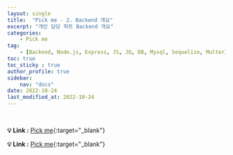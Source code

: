 ```yaml
---
layout: single
title:  "Pick me - 2. Backend 개요"
excerpt: "개인 담당 파트 Backend 개요"
categories: 
    - Pick me
tag: 
    - [Backend, Node.js, Express, JS, JQ, DB, Mysql, Sequelize, Multer]
toc: true
toc_sticky : true
author_profile: true
sidebar:
    nav: "docs"
date: 2022-10-24
last_modified_at: 2022-10-24
---
```


<br/>

**💡 Link :** [Pick me](http://118.67.130.161:8000/ "Pick me"){:target="_blank"}  



**💡 Link :** [Pick me](http://118.67.130.161:8000/ "Pick me"){:target="_blank"}  